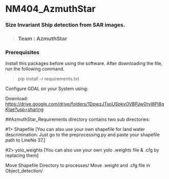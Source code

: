 # NM404_AzmuthStar
### Size Invariant Ship detection from SAR images.
> ### Team : AzmuthStar


### Prerequisites
Install this packages before using the software.
After downloading the file, run the following command.

> pip install -r requirements.txt


Configure GDAL on your System using:





Download: https://drive.google.com/drive/folders/1DpwzJTsoUSpkvOVBPJw0tyI8PI8qKIae?usp=sharing

##AzmuthStar_Requirements directory contains two sub directories: 

#1> Shapefile [You can also use your own shapefile for land water descrimination: Just go to the preprocessing.py and paste your shapefile path to LineNo 37.]

#2> yolo_weights [You can also use your own yolo .weights file & .cfg by replacing them]

Move Shapefile Directory to processes/
Move .weight and .cfg file in Object_detection/










